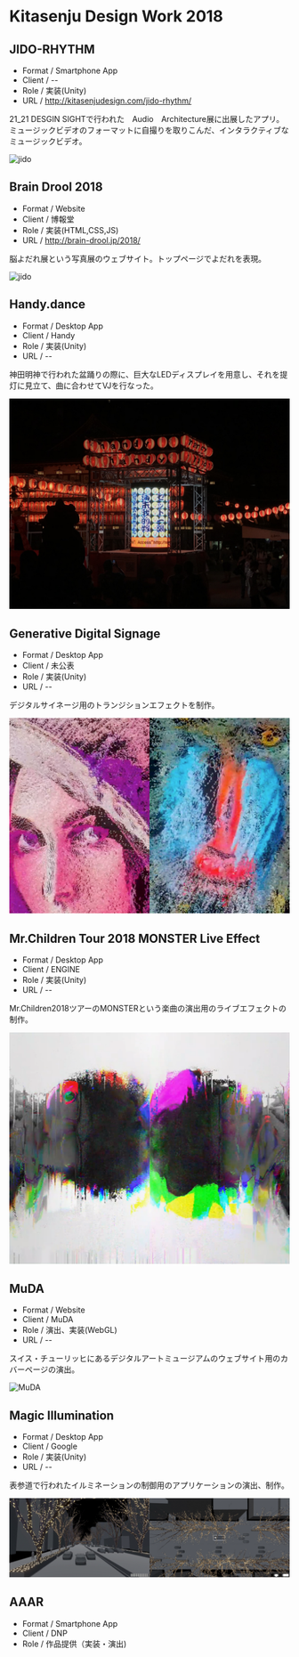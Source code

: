 # Kitasenju Design Work 2018


## JIDO-RHYTHM

* Format / Smartphone App
* Client / --
* Role / 実装(Unity)
* URL / http://kitasenjudesign.com/jido-rhythm/

21_21 DESGIN SIGHTで行われた　Audio　Architecture展に出展したアプリ。
ミュージックビデオのフォーマットに自撮りを取りこんだ、インタラクティブなミュージックビデオ。

![jido](https://kitasenjudesign.github.io/img/jidorhythm3.gif)


## Brain Drool 2018

* Format / Website
* Client / 博報堂
* Role / 実装(HTML,CSS,JS)
* URL / http://brain-drool.jp/2018/

脳よだれ展という写真展のウェブサイト。トップページでよだれを表現。

![jido](https://kitasenjudesign.github.io/img/braindrool.jpg)


## Handy.dance

* Format / Desktop App
* Client / Handy
* Role / 実装(Unity)
* URL / --

神田明神で行われた盆踊りの際に、巨大なLEDディスプレイを用意し、それを提灯に見立て、曲に合わせてVJを行なった。

![kanda](./img/handy01.jpg)

## Generative Digital Signage

* Format / Desktop App
* Client / 未公表
* Role / 実装(Unity)
* URL / --

デジタルサイネージ用のトランジションエフェクトを制作。

![children](./img/signage.png)

## Mr.Children Tour 2018 MONSTER Live Effect

* Format / Desktop App
* Client / ENGINE
* Role / 実装(Unity)
* URL / --

Mr.Children2018ツアーのMONSTERという楽曲の演出用のライブエフェクトの制作。

![children](./img/MrChildren.png)

## MuDA

* Format / Website
* Client / MuDA
* Role / 演出、実装(WebGL)
* URL / --

スイス・チューリッヒにあるデジタルアートミュージアムのウェブサイト用のカバーページの演出。

![MuDA](https://kitasenjudesign.github.io/img/muda01.png)

## Magic Illumination

* Format / Desktop App
* Client / Google
* Role / 実装(Unity)
* URL / --


表参道で行われたイルミネーションの制御用のアプリケーションの演出、制作。

![magic](./img/pixel.png)

## AAAR

* Format / Smartphone App
* Client / DNP
* Role / 作品提供（実装・演出)


